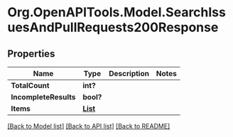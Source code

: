 # Org.OpenAPITools.Model.SearchIssuesAndPullRequests200Response

## Properties

Name | Type | Description | Notes
------------ | ------------- | ------------- | -------------
**TotalCount** | **int?** |  | 
**IncompleteResults** | **bool?** |  | 
**Items** | [**List<IssueSearchResultItem>**](IssueSearchResultItem.md) |  | 

[[Back to Model list]](../README.md#documentation-for-models) [[Back to API list]](../README.md#documentation-for-api-endpoints) [[Back to README]](../README.md)

